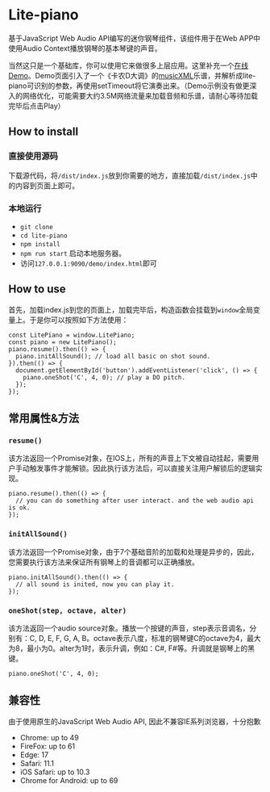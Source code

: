 # Lite-piano

基于JavaScript Web Audio API编写的迷你钢琴组件，该组件用于在Web APP中使用Audio Context播放钢琴的基本琴键的声音。

当然这只是一个基础库，你可以使用它来做很多上层应用。这里补充一个[在线Demo](https://www.himachi.cn/demo/lite-piano/index.html)。Demo页面引入了一个《卡农D大调》的[musicXML](https://en.wikipedia.org/wiki/MusicXML)乐谱，并解析成lite-piano可识别的参数，再使用setTimeout将它演奏出来。（Demo示例没有做更深入的网络优化，可能需要大约3.5M网络流量来加载音频和乐谱，请耐心等待加载完毕后点击Play）

## How to install

### 直接使用源码

下载源代码，将`/dist/index.js`放到你需要的地方，直接加载`/dist/index.js`中的内容到页面上即可。

### 本地运行

- `git clone`
- `cd lite-piano`
- `npm install`
- `npm run start` 启动本地服务器。
- 访问`127.0.0.1:9090/demo/index.html`即可

## How to use

首先，加载index.js到您的页面上，加载完毕后，构造函数会挂载到`window`全局变量上。于是你可以按照如下方法使用：

```
const LitePiano = window.LitePiano;
const piano = new LitePiano();
piano.resume().then(() => {
  piano.initAllSound(); // load all basic on shot sound.
}).then(() => {
  document.getElementById('button').addEventListener('click', () => {
    piano.oneShot('C', 4, 0); // play a DO pitch.
  });
});
```

## 常用属性&方法

### `resume()`

该方法返回一个Promise对象，在IOS上，所有的声音上下文被自动挂起，需要用户手动触发事件才能解锁。因此执行该方法后，可以直接关注用户解锁后的逻辑实现。

```
piano.resume().then(() => {
  // you can do something after user interact. and the web audio api is ok.
});
```

### `initAllSound()`

该方法返回一个Promise对象，由于7个基础音阶的加载和处理是异步的，因此，您需要执行该方法来保证所有钢琴上的音调都可以正确播放。

```
piano.initAllSound().then(() => {
  // all sound is inited, now you can play it.
});
```

### `oneShot(step, octave, alter)`

该方法返回一个audio source对象。播放一个按键的声音，step表示音调名，分别有：C, D, E, F, G, A, B。octave表示八度，标准的钢琴键C的octave为4，最大为8，最小为0。alter为1时，表示升调，例如：C#, F#等。升调就是钢琴上的黑键。

```
piano.oneShot('C', 4, 0);
```

## 兼容性

由于使用原生的JavaScript Web Audio API, 因此不兼容IE系列浏览器，十分抱歉

- Chrome: up to 49
- FireFox: up to 61
- Edge: 17
- Safari: 11.1
- iOS Safari: up to 10.3
- Chrome for Android: up to 69
